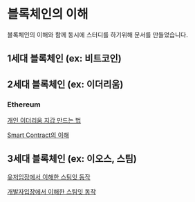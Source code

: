 # 블록체인의 이해

블록체인의 이해와 함께 동시에 스터디를 하기위해 문서를 만들었습니다.

## 1세대 블록체인 (ex: 비트코인)
## 2세대 블록체인 (ex: 이더리움)
### Ethereum
[개인 이더리움 지갑 만드는 법](https://github.com/TerryJung/Understanding_Blockchains/blob/master/HowToMake_EtherWallet.md)

[Smart Contract의 이해](https://github.com/TerryJung/Understanding_Blockchains/blob/master/What_is_the_SmartContract.md) 
## 3세대 블록체인 (ex: 이오스, 스팀)
[유저입장에서 이해한 스팀잇 동작](https://github.com/TerryJung/Understanding_Blockchains/blob/master/Steemit_UserCase.md)

[개발자입장에서 이해한 스팀잇 동작](https://github.com/TerryJung/Understanding_Blockchains/blob/master/Steemit_DeveloperCase.md)


